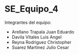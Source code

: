 # SE_Equipo_4
Integrantes del equipo:
  - Arellano Trapala Juan Eduardo
  - Davila Vitales Luis Angel
  - Reyna Rodriguez Christopher
  - Suarez Martinez Julio Cesar

